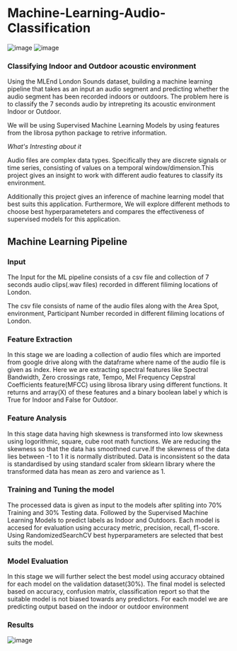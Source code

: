 # Machine-Learning-Audio-Classification
![image](https://user-images.githubusercontent.com/98383338/213648125-a0fcc678-06bc-4e18-b1ea-d8ec01b22e92.png) ![image](https://user-images.githubusercontent.com/98383338/213648223-88ce3cd7-be18-43e7-ab62-e97f3dc81504.png)

### Classifying Indoor and Outdoor acoustic environment

Using the MLEnd London Sounds dataset, building a machine learning pipeline that takes as an input an audio segment and predicting whether the audio segment has been recorded indoors or outdoors. The problem here is to classify the 7 seconds audio by intrepreting its acoustic environment Indoor or Outdoor.

We will be using Supervised Machine Learning Models by using features from the librosa python package to retrive information.

*What's Intresting about it*

Audio files are complex data types. Specifically they are discrete signals or time series, consisting of values on a temporal window/dimension.This project gives an insight to work with different audio features to classify its environment.

Additionally this project gives an inference of machine learning model that best suits this application. Furthermore, We will explore different methods to choose best hyperparameteters and compares the effectiveness of supervised models for this application.

## Machine Learning Pipeline

### Input

The Input for the ML pipeline consists of a csv file and collection of 7 seconds audio clips(.wav files) recorded in different filiming locations of London.

The csv file consists of name of the audio files along with the Area Spot, environment, Participant Number recorded in different filiming locations of London.

### Feature Extraction

In this stage we are loading a collection of audio files which are imported from google drive along with the dataframe where name of the audio file is given as index. Here we are extracting spectral features like Spectral Bandwidth, Zero crossings rate, Tempo, Mel Frequency Cepstral Coefficients feature(MFCC) using librosa library using different functions. It returns and array(X) of these features and a binary boolean label y which is True for Indoor and False for Outdoor.

### Feature Analysis

In this stage data having high skewness is transformed into low skewness using logorithmic, square, cube root math functions. We are reducing the skewness so that the data has smoothned curve.If the skewness of the data lies between -1 to 1 it is normally distributed. Data is inconsistent so the data is standardised by using standard scaler from sklearn library where the transformed data has mean as zero and varience as 1.

### Training and Tuning the model

The processed data is given as input to the models after spliting into 70% Training and 30% Testing data. Followed by the Supervised Machine Learning Models to predict labels as Indoor and Outdoors. Each model is accesed for evaluation using accuracy metric, precision, recall, f1-score. Using RandomizedSearchCV best hyperparameters are selected that best suits the model.

### Model Evaluation

In this stage we will further select the best model using accuracy obtained for each model on the validation dataset(30%). The final model is selected based on accuracy, confusion matrix, classification report so that the suitable model is not biased towards any predictors. For each model we are predicting output based on the indoor or outdoor environment

### Results
![image](https://user-images.githubusercontent.com/98383338/214233513-9123be83-8d10-41ba-baad-f180a23460f3.png)
